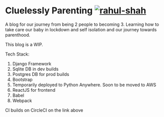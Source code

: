 # Cluelessly Parenting                                                          [![rahul-shah](https://circleci.com/gh/rahul-shah/cluelesslyparenting.svg?style=svg)](https://app.circleci.com/pipelines/github/rahul-shah/cluelesslyparenting)


A blog for our journey from being 2 people to becoming 3. Learning how to take care our baby in lockdown and self isolation and our journey towards parenthood.

This blog is a WIP. 

Tech Stack:
1. Django Framework
2. Sqlite DB in dev builds
3. Postgres DB for prod builds
4. Bootstrap
5. Temporarily deployed to Python Anywhere. Soon to be moved to AWS
6. ReactJS for frontend
7. Babel
8. Webpack

CI builds on CircleCI on the link above
